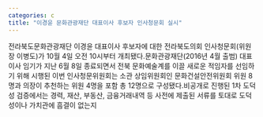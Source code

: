 ```yaml
---
categories: c
title: "이경윤 문화관광재단 대표이사 후보자 인사청문회 실시"
---
```

전라북도문화관광재단 이경윤 대표이사 후보자에 대한 전라북도의회 인사청문회(위원장 이병도)가 10월 4일 오전 10시부터 개최됐다.문화관광재단(2016년 4월 출범) 대표이사 임기가 지난 6월 8일 종료되면서 전북 문화예술계를 이끌 새로운 적임자를 선임하기 위해 시행된 이번 인사청문위원회는 소관 상임위원회인 문화건설안전위원회 위원 8명과 의장이 추천하는 위원 4명을 포함 총 12명으로 구성됐다.비공개로 진행된 1차 도덕성 검증에서는 경력, 재산, 부동산, 금융거래내역 등 사전에 제출된 서류를 토대로 도덕성이나 가치관에 흠결이 없는지